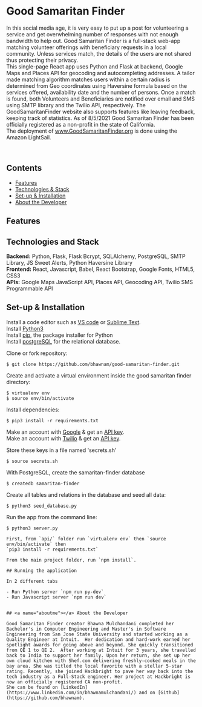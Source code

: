 # Good Samaritan Finder

In this social media age, it is very easy to put up a post for volunteering a service and get overwhelming number of responses with not enough bandwidth to help out. Good Samaritan Finder is a full-stack web-app matching volunteer offerings with beneficiary requests in a local community. Unless services match, the details of the users are not shared thus protecting their privacy.
<br> 
This single-page React app uses Python and Flask at backend, Google Maps and Places API for geocoding and autocompleting addresses. A tailor made matching algorithm  matches users within a certain radius is determined from Geo coordinates using Haversine formula based on the services offered, availability date and the number of persons. Once a match is found, both Volunteers and Beneficiaries are notified over email and SMS using SMTP library and the Twilio API, respectively. The GoodSamaritanFinder website also supports features like leaving feedback, keeping track of statistics. As of 8/5/2021 Good Samaritan Finder has been officially registered as a non-profit in the state of California. 
<br>
The deployment of www.GoodSamaritanFinder.org is done using the Amazon LightSail.

<br> 

## Contents 
* [Features](#features)
* [Technologies & Stack](#techstack)
* [Set-up & Installation](#installation)
* [About the Developer](#aboutme)

## <a name="features"></a> Features


## <a name="techstack"></a> Technologies and Stack
**Backend:**
Python, Flask, Flask Bcrypt, SQLAlchemy, PostgreSQL, SMTP Library, JS Sweet Alerts,
Python Haversine Library <br>
**Frontend:**
React, Javascript, Babel, React Bootstrap, Google Fonts, HTML5, CSS3 <br>
**APIs:**
Google Maps JavaScript API, Places API, Geocoding API, Twilio SMS Programmable API


## <a name="installation"></a> Set-up & Installation

Install a code editor such as [VS code](https://code.visualstudio.com/download) or [Sublime Text](https://www.sublimetext.com/).<br>
Install [Python3](https://www.python.org/downloads/mac-osx/)<br>
Install [pip](https://pip.pypa.io/en/stable/installing/), the package installer for Python <br>
Install [postgreSQL](https://www.postgresql.org/) for the relational database.<br>


Clone or fork repository:
```
$ git clone https://github.com/bhawnam/good-samaritan-finder.git
```
Create and activate a virtual environment inside the good samaritan finder directory:
```
$ virtualenv env
$ source env/bin/activate
```
Install dependencies:
```
$ pip3 install -r requirements.txt
```
Make an account with [Google](https://.com/documentation) & get an [API key](https://.com/users/register/free).<br>
Make an account with [Twilio](https://www.twilio.com/docs) & get an [API key](https://www.twilio.com/docs/usage/api).<br>

Store these keys in a file named 'secrets.sh' <br> 
```
$ source secrets.sh
```
With PostgreSQL, create the samaritan-finder database
```
$ createdb samaritan-finder
```
Create all tables and relations in the database and seed all data:
```
$ python3 seed_database.py
```
Run the app from the command line:
```
$ python3 server.py

First, from `api/` folder run `virtualenv env` then `source env/bin/activate` then
`pip3 install -r requirements.txt`

From the main project folder, run `npm install`.

## Running the application

In 2 different tabs

- Run Python server `npm run py-dev`
- Run Javascript server `npm run dev`


## <a name="aboutme"></a> About the Developer

Good Samaritan Finder creator Bhawna Mulchandani completed her Bachelor's in Computer Engineering and Master's in Software Engineering from San Jose State University and started working as a Quality Engineer at Intuit.  Her dedication and hard-work earned her spotlight awards for going above and beyond. She quickly transitioned from QE 1 to QE 2.  After working at Intuit for 3 years, she travelled back to India to support her family. Upon her return, she set up her own cloud kitchen with Shef.com delivering freshly-cooked meals in the bay area. She was titled the local favorite with a stellar 5-star rating. Recently, she joined Hackbright to pave her way back into the tech industry as a Full-Stack engineer. Her project at Hackbright is now an officially registered CA non-profit.
She can be found on [LinkedIn](https://www.linkedin.com/in/bhawnamulchandani/) and on [Github](https://github.com/bhawnam).
